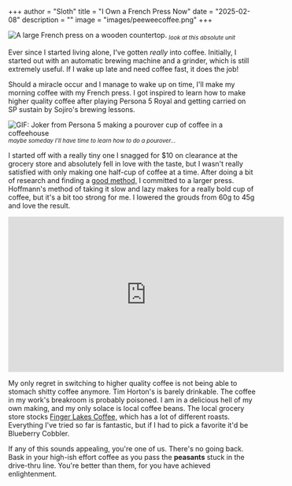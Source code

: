+++
author = "Sloth"
title = "I Own a French Press Now"
date = "2025-02-08"
description = ""
image = "images/peeweecoffee.png"
+++

![A large French press on a wooden countertop.](/images/frenchpress.jpg)
<sub>*look at this absolute unit*</sub>

Ever since I started living alone, I've gotten *really* into coffee. Initially, I started out with an automatic brewing machine and a grinder, which is still extremely useful. If I wake up late and need coffee fast, it does the job!

Should a miracle occur and I manage to wake up on time, I'll make my morning coffee with my French press. I got inspired to learn how to make higher quality coffee after playing Persona 5 Royal and getting carried on SP sustain by Sojiro's brewing lessons.

![GIF: Joker from Persona 5 making a pourover cup of coffee in a coffeehouse](/images/p5rcoffee.gif)
<sub>*maybe someday I'll have time to learn how to do a pourover...*</sub>

I started off with a really tiny one I snagged for $10 on clearance at the grocery store and absolutely fell in love with the taste, but I wasn't really satisfied with only making one half-cup of coffee at a time. After doing a bit of research and finding a [good method,](https://www.youtube.com/watch?v=st571DYYTR8) I committed to a larger press. Hoffmann's method of taking it slow and lazy makes for a really bold cup of coffee, but it's a bit too strong for me. I lowered the grouds from 60g to 45g and love the result. 

<iframe width="560" height="315" src="https://www.youtube-nocookie.com/embed/st571DYYTR8?si=FhhknWYZB6cmRqYN" title="YouTube video player" frameborder="0" allow="accelerometer; autoplay; clipboard-write; encrypted-media; gyroscope; picture-in-picture; web-share" referrerpolicy="strict-origin-when-cross-origin" allowfullscreen></iframe>

My only regret in switching to higher quality coffee is not being able to stomach shitty coffee anymore. Tim Horton's is barely drinkable. The coffee in my work's breakroom is probably poisoned. I am in a delicious hell of my own making, and my only solace is local coffee beans. The local grocery store stocks [Finger Lakes Coffee,](https://fingerlakescoffee.com/) which has a lot of different roasts. Everything I've tried so far is fantastic, but if I had to pick a favorite it'd be Blueberry Cobbler.

If any of this sounds appealing, you're one of us. There's no going back. Bask in your high-ish effort coffee as you pass the **peasants** stuck in the drive-thru line. You're better than them, for you have achieved enlightenment.